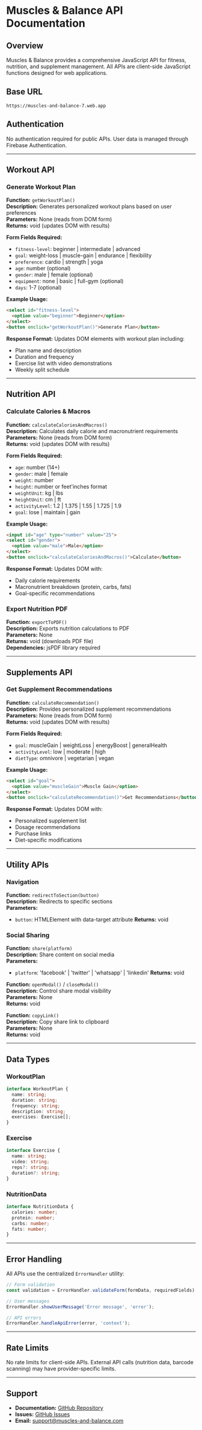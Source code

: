 # Muscles & Balance API Documentation

## Overview
Muscles & Balance provides a comprehensive JavaScript API for fitness, nutrition, and supplement management. All APIs are client-side JavaScript functions designed for web applications.

## Base URL
```
https://muscles-and-balance-7.web.app
```

## Authentication
No authentication required for public APIs. User data is managed through Firebase Authentication.

---

## Workout API

### Generate Workout Plan
**Function:** `getWorkoutPlan()`  
**Description:** Generates personalized workout plans based on user preferences  
**Parameters:** None (reads from DOM form)  
**Returns:** void (updates DOM with results)

**Form Fields Required:**
- `fitness-level`: beginner | intermediate | advanced
- `goal`: weight-loss | muscle-gain | endurance | flexibility
- `preference`: cardio | strength | yoga
- `age`: number (optional)
- `gender`: male | female (optional)
- `equipment`: none | basic | full-gym (optional)
- `days`: 1-7 (optional)

**Example Usage:**
```html
<select id="fitness-level">
  <option value="beginner">Beginner</option>
</select>
<button onclick="getWorkoutPlan()">Generate Plan</button>
```

**Response Format:**
Updates DOM elements with workout plan including:
- Plan name and description
- Duration and frequency
- Exercise list with video demonstrations
- Weekly split schedule

---

## Nutrition API

### Calculate Calories & Macros
**Function:** `calculateCaloriesAndMacros()`  
**Description:** Calculates daily calorie and macronutrient requirements  
**Parameters:** None (reads from DOM form)  
**Returns:** void (updates DOM with results)

**Form Fields Required:**
- `age`: number (14+)
- `gender`: male | female
- `weight`: number
- `height`: number or feet'inches format
- `weightUnit`: kg | lbs
- `heightUnit`: cm | ft
- `activityLevel`: 1.2 | 1.375 | 1.55 | 1.725 | 1.9
- `goal`: lose | maintain | gain

**Example Usage:**
```html
<input id="age" type="number" value="25">
<select id="gender">
  <option value="male">Male</option>
</select>
<button onclick="calculateCaloriesAndMacros()">Calculate</button>
```

**Response Format:**
Updates DOM with:
- Daily calorie requirements
- Macronutrient breakdown (protein, carbs, fats)
- Goal-specific recommendations

### Export Nutrition PDF
**Function:** `exportToPDF()`  
**Description:** Exports nutrition calculations to PDF  
**Parameters:** None  
**Returns:** void (downloads PDF file)  
**Dependencies:** jsPDF library required

---

## Supplements API

### Get Supplement Recommendations
**Function:** `calculateRecommendation()`  
**Description:** Provides personalized supplement recommendations  
**Parameters:** None (reads from DOM form)  
**Returns:** void (updates DOM with results)

**Form Fields Required:**
- `goal`: muscleGain | weightLoss | energyBoost | generalHealth
- `activityLevel`: low | moderate | high
- `dietType`: omnivore | vegetarian | vegan

**Example Usage:**
```html
<select id="goal">
  <option value="muscleGain">Muscle Gain</option>
</select>
<button onclick="calculateRecommendation()">Get Recommendations</button>
```

**Response Format:**
Updates DOM with:
- Personalized supplement list
- Dosage recommendations
- Purchase links
- Diet-specific modifications

---

## Utility APIs

### Navigation
**Function:** `redirectToSection(button)`  
**Description:** Redirects to specific sections  
**Parameters:** 
- `button`: HTMLElement with data-target attribute
**Returns:** void

### Social Sharing
**Function:** `share(platform)`  
**Description:** Share content on social media  
**Parameters:**
- `platform`: 'facebook' | 'twitter' | 'whatsapp' | 'linkedin'
**Returns:** void

**Function:** `openModal()` / `closeModal()`  
**Description:** Control share modal visibility  
**Parameters:** None  
**Returns:** void

**Function:** `copyLink()`  
**Description:** Copy share link to clipboard  
**Parameters:** None  
**Returns:** void

---

## Data Types

### WorkoutPlan
```typescript
interface WorkoutPlan {
  name: string;
  duration: string;
  frequency: string;
  description: string;
  exercises: Exercise[];
}
```

### Exercise
```typescript
interface Exercise {
  name: string;
  video: string;
  reps?: string;
  duration?: string;
}
```

### NutritionData
```typescript
interface NutritionData {
  calories: number;
  protein: number;
  carbs: number;
  fats: number;
}
```

---

## Error Handling

All APIs use the centralized `ErrorHandler` utility:

```javascript
// Form validation
const validation = ErrorHandler.validateForm(formData, requiredFields);

// User messages
ErrorHandler.showUserMessage('Error message', 'error');

// API errors
ErrorHandler.handleApiError(error, 'context');
```

---

## Rate Limits
No rate limits for client-side APIs. External API calls (nutrition data, barcode scanning) may have provider-specific limits.

---

## Support
- **Documentation:** [GitHub Repository](https://github.com/username/muscles-and-balance)
- **Issues:** [GitHub Issues](https://github.com/username/muscles-and-balance/issues)
- **Email:** support@muscles-and-balance.com